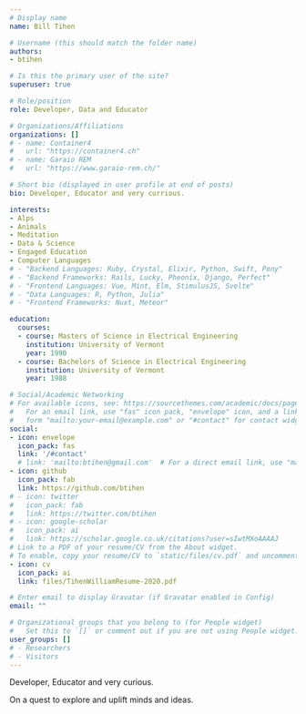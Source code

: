 ```yaml
---
# Display name
name: Bill Tihen

# Username (this should match the folder name)
authors:
- btihen

# Is this the primary user of the site?
superuser: true

# Role/position
role: Developer, Data and Educator

# Organizations/Affiliations
organizations: []
# - name: Container4
#   url: "https://container4.ch"
# - name: Garaio REM
#   url: "https://www.garaio-rem.ch/"

# Short bio (displayed in user profile at end of posts)
bio: Developer, Educator and very currious.

interests:
- Alps
- Animals
- Meditation
- Data & Science
- Engaged Education
- Computer Languages
# - "Backend Languages: Ruby, Crystal, Elixir, Python, Swift, Pony"
# - "Backend Frameworks: Rails, Lucky, Pheonix, Django, Perfect"
# - "Frontend Languages: Vue, Mint, Elm, StimulusJS, Svelte"
# - "Data Languages: R, Python, Julia"
# - "Frontend Frameworks: Nuxt, Meteor"

education:
  courses:
  - course: Masters of Science in Electrical Engineering
    institution: University of Vermont
    year: 1990
  - course: Bachelors of Science in Electrical Engineering
    institution: University of Vermont
    year: 1988

# Social/Academic Networking
# For available icons, see: https://sourcethemes.com/academic/docs/page-builder/#icons
#   For an email link, use "fas" icon pack, "envelope" icon, and a link in the
#   form "mailto:your-email@example.com" or "#contact" for contact widget.
social:
- icon: envelope
  icon_pack: fas
  link: '/#contact'
  # link: 'mailto:btihen@gmail.com'  # For a direct email link, use "mailto:test@example.org".
- icon: github
  icon_pack: fab
  link: https://github.com/btihen
# - icon: twitter
#   icon_pack: fab
#   link: https://twitter.com/btihen
# - icon: google-scholar
#   icon_pack: ai
#   link: https://scholar.google.co.uk/citations?user=sIwtMXoAAAAJ
# Link to a PDF of your resume/CV from the About widget.
# To enable, copy your resume/CV to `static/files/cv.pdf` and uncomment the lines below.
- icon: cv
  icon_pack: ai
  link: files/TihenWilliamResume-2020.pdf

# Enter email to display Gravatar (if Gravatar enabled in Config)
email: ""

# Organizational groups that you belong to (for People widget)
#   Set this to `[]` or comment out if you are not using People widget.
user_groups: []
# - Researchers
# - Visitors
---
```


Developer, Educator and very curious.

On a quest to explore and uplift minds and ideas.